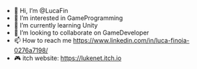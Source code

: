 - 👋 Hi, I’m @LucaFin
- 👀 I’m interested in GameProgramming
- 🌱 I’m currently learning Unity
- 💞️ I’m looking to collaborate on GameDeveloper
- 📫 How to reach me https://www.linkedin.com/in/luca-finoia-0276a7198/
- 🎮 itch website: https://lukenet.itch.io

<!---
LucaFin/LucaFin is a ✨ special ✨ repository because its `README.md` (this file) appears on your GitHub profile.
You can click the Preview link to take a look at your changes.
--->
